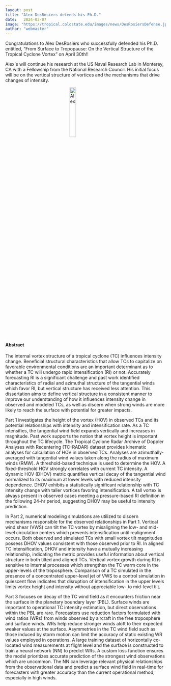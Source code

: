 ```yaml
---
layout: post
title: "Alex DesRosiers defends his Ph.D."
date:   2024-03-07
image: "https://tropical.colostate.edu/images/news/DesRosiersDefense.jpg"
author: "webmaster"
---
```


Congratulations to Alex DesRosiers who successfully defended his Ph.D. entitled, “From Surface to Tropopause: On the Vertical Structure of the Tropical Cyclone Vortex” on April 30th!!  

Alex's will continue his research at the US Naval Research Lab in Monterey, CA with a Fellowship from the National Research Council.  His initial focus will be on the vertical structure of vortices and the mechanisms that drive changes of intensity.

<!--more-->

<img src= "https://tropical.colostate.edu/Group/alex.jpg"
     alt="Alex"
     style=" display: block;margin-left: auto;margin-right: auto;width: 20%;" />

#### Abstract

The internal vortex structure of a tropical cyclone (TC) influences intensity change. Beneficial structural characteristics that allow TCs to capitalize on favorable environmental conditions are an important determinant as to whether a TC will undergo rapid intensification (RI) or not. Accurately forecasting RI is a significant challenge and past work identified characteristics of radial and azimuthal structure of the tangential winds which favor RI, but vertical structure has received less attention. This dissertation aims to define vertical structure in a consistent manner to improve our understanding of how it influences intensity change in observed and modeled TCs, as well as discern when strong winds are more likely to reach the surface with potential for greater impacts. 

Part 1 investigates the height of the vortex (HOV) in observed TCs and its potential relationships with intensity and intensification rate. As a TC intensifies, the tangential wind field expands vertically and increases in magnitude. Past work supports the notion that vortex height is important throughout the TC lifecycle. The Tropical Cyclone Radar Archive of Doppler Analyses with Recentering (TC-RADAR) dataset provides kinematic analyses for calculation of HOV in observed TCs. Analyses are azimuthally-averaged with tangential wind values taken along the radius of maximum winds (RMW). A threshold-based technique is used to determine the HOV. A fixed-threshold HOV strongly correlates with current TC intensity. A dynamic HOV (DHOV) metric quantifies vertical decay of the tangential wind normalized to its maximum at lower levels with reduced intensity dependence. DHOV exhibits a statistically significant relationship with TC intensity change with taller vortices favoring intensification. A tall vortex is always present in observed cases meeting a pressure-based RI definition in the following 24-hr period, suggesting DHOV may be useful to intensity prediction. 

In Part 2, numerical modeling simulations are utilized to discern mechanisms responsible for the observed relationships in Part 1. Vertical wind shear (VWS) can tilt the TC vortex by misaligning the low- and mid-level circulation centers which prevents intensification until realignment occurs. Both observed and simulated TCs with small vortex tilt magnitudes possess DHOV values consistent with those observed prior to RI. In aligned TC intensification, DHOV and intensity have a mutually increasing relationship, indicating the metric provides useful information about vertical structure in both tilted and aligned TCs. Vertical vortex growth during RI is sensitive to internal processes which strengthen the TC warm core in the upper-levels of the troposphere. Comparison of a TC simulated in the presence of a concentrated upper-level jet of VWS to a control simulation in quiescent flow indicates that disruption of intensification in the upper levels limits vortex height and intensity without appreciable low- to mid-level tilt. 

Part 3 focuses on decay of the TC wind field as it encounters friction near the surface in the planetary boundary layer (PBL). Surface winds are important to operational TC intensity estimation, but direct observations within the PBL are rare. Forecasters use reduction factors formulated with wind ratios (WRs) from winds observed by aircraft in the free troposphere and surface winds. WRs help reduce stronger winds aloft to their expected weaker values at the surface. Asymmetries in the TC wind field such as those induced by storm motion can limit the accuracy of static existing WR values employed in operations. A large training dataset of horizontally co-located wind measurements at flight level and the surface is constructed to train a neural network (NN) to predict WRs. A custom loss function ensures the model prioritizes accurate prediction of the strongest wind observations which are uncommon. The NN can leverage relevant physical relationships from the observational data and predict a surface wind field in real-time for forecasters with greater accuracy than the current operational method, especially in high winds. 


